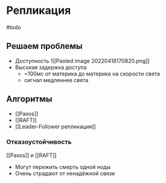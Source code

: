 # Репликация

#todo

## Решаем проблемы
* Доступность
	![[Pasted image 20220418170820.png]]
* Высокая задержка доступа
	* ~100мс от материка до материка на скорости света
	* сигнал медленнее света

## Алгоритмы
* [[Paxos]]
* [[RAFT]]
* [[Leader-Follower репликация]]

### Отказоустойчивость
[[Paxos]] и [[RAFT]]
* Могут пережить смерть одной ноды
* Очень страдают от ненадёжной связи
